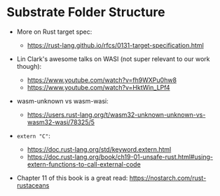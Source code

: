 # Substrate Folder Structure

* More on Rust target spec:
  * https://rust-lang.github.io/rfcs/0131-target-specification.html

* Lin Clark's awesome talks on WASI (not super relevant to our work though):
  * https://www.youtube.com/watch?v=fh9WXPu0hw8
  * https://www.youtube.com/watch?v=HktWin_LPf4

* wasm-unknown vs wasm-wasi:
  * https://users.rust-lang.org/t/wasm32-unknown-unknown-vs-wasm32-wasi/78325/5

* `extern "C"`:
  * https://doc.rust-lang.org/std/keyword.extern.html
  * https://doc.rust-lang.org/book/ch19-01-unsafe-rust.html#using-extern-functions-to-call-external-code

* Chapter 11 of this book is a great read: https://nostarch.com/rust-rustaceans
